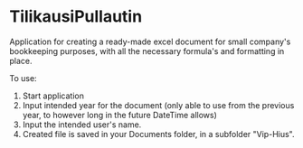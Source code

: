 # TilikausiPullautin
Application for creating a ready-made excel document for small company's bookkeeping purposes, with all the necessary formula's and formatting in place.

To use:
1. Start application
2. Input intended year for the document (only able to use from the previous year, to however long in the future DateTime allows) 
3. Input the intended user's name.
4. Created file is saved in your Documents folder, in a subfolder "Vip-Hius".
